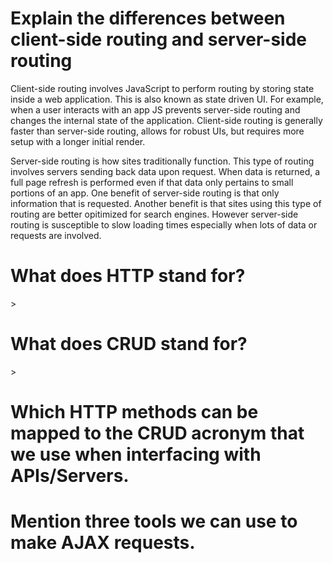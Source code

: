 <h1>Explain the differences between client-side routing and server-side routing</h1>
<p>
    Client-side routing involves JavaScript to perform routing by storing state inside a web application. This is also known as state driven UI. For example, when a user interacts with an app JS prevents server-side routing and changes the internal state of the application. Client-side routing is generally faster than server-side routing, allows for robust UIs, but requires more setup with a longer initial render.
</p>

<p>
    Server-side routing is how sites traditionally function. This type of routing involves servers sending back data upon request. When data is returned, a full page refresh is performed even if that data only pertains to small portions of an app. One benefit of server-side routing is that only information that is requested. Another benefit is that sites using this type of routing are better opitimized for search engines. However server-side routing is susceptible to slow loading times especially when lots of data or requests are involved.
</p>

<h1>What does HTTP stand for?</h1>>
<p>
    
</p>

<h1>What does CRUD stand for?</h1>>
<p>
    
</p>

<h1>Which HTTP methods can be mapped to the CRUD acronym that we use when interfacing with APIs/Servers.</h1>
<p>
    
</p>

<h1>Mention three tools we can use to make AJAX requests.</h1>
<p>
    
</p>
